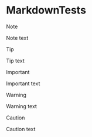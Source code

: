 # MarkdownTests

> [!NOTE]
> Note text

> [!TIP]
> Tip text 

> [!IMPORTANT]
> Important text 

> [!WARNING]
> Warning text

> [!CAUTION]
> Caution text
